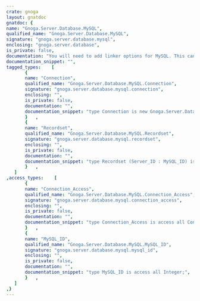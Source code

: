 ```yaml
---
crate: gnoga
layout: gnatdoc
gnatdoc: {
name: "Gnoga.Server.Database.MySQL",
qualified_name: "Gnoga.Server.Database.MySQL",
signature: "gnoga.server.database.mysql",
enclosing: "gnoga.server.database",
is_private: false,
documentation: "You will need to add linker options for MySQL. This can be done as part\nof gpr files, command line or even something like:\n pragma Linker_Options (\"-lmysqlclient\");",
documentation_snippet: "",
tagged_types:    [
       {
       name: "Connection",
       qualified_name: "Gnoga.Server.Database.MySQL.Connection",
       signature: "gnoga.server.database.mysql.connection",
       enclosing: "",
       is_private: false,
       documentation: "",
       documentation_snippet: "type Connection is new Gnoga.Server.Database.Connection with private;",
       }   ,
       {
       name: "Recordset",
       qualified_name: "Gnoga.Server.Database.MySQL.Recordset",
       signature: "gnoga.server.database.mysql.recordset",
       enclosing: "",
       is_private: false,
       documentation: "",
       documentation_snippet: "type Recordset (Server_ID : MySQL_ID) is new Gnoga.Server.Database.Recordset with private;",
       }   ,
   ]
,access_types:    [
       {
       name: "Connection_Access",
       qualified_name: "Gnoga.Server.Database.MySQL.Connection_Access",
       signature: "gnoga.server.database.mysql.connection_access",
       enclosing: "",
       is_private: false,
       documentation: "",
       documentation_snippet: "type Connection_Access is access all Connection'Class;",
       }   ,
       {
       name: "MySQL_ID",
       qualified_name: "Gnoga.Server.Database.MySQL.MySQL_ID",
       signature: "gnoga.server.database.mysql.mysql_id",
       enclosing: "",
       is_private: false,
       documentation: "",
       documentation_snippet: "type MySQL_ID is access all Integer;",
       }   ,
   ]
,}
---
```

